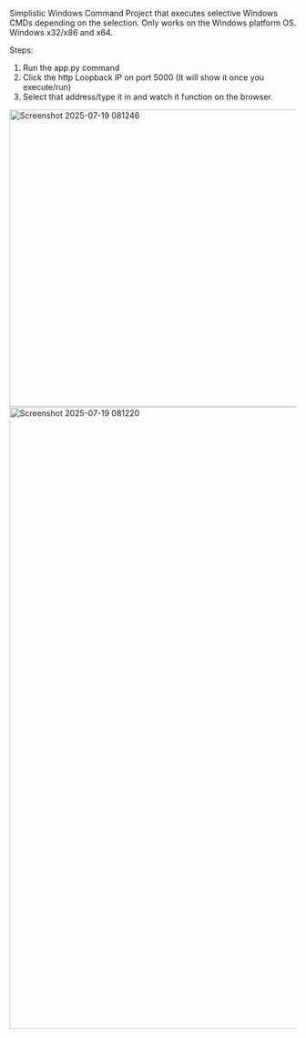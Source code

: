 Simplistic Windows Command Project that executes selective Windows CMDs depending on the selection.
Only works on the Windows platform OS. Windows x32/x86 and x64.


Steps:
1. Run the app.py command
2. Click the http Loopback IP on port 5000 (It will show it once you execute/run)
3. Select that address/type it in and watch it function on the browser.

   
<img width="1150" height="522" alt="Screenshot 2025-07-19 081246" src="https://github.com/user-attachments/assets/feeece0f-f5d1-4287-ad5c-cbc09d90e7f4" />
<img width="4" height="1" alt="Screenshot 2025-07-19 081232" src="https://github.com/user-attachments/assets/c75e7583-89b3-46d5-bdcf-6472643cf142" />
<img width="2548" height="1092" alt="Screenshot 2025-07-19 081220" src="https://github.com/user-attachments/assets/1c57ae83-0730-4331-be04-232793ec1402" />
